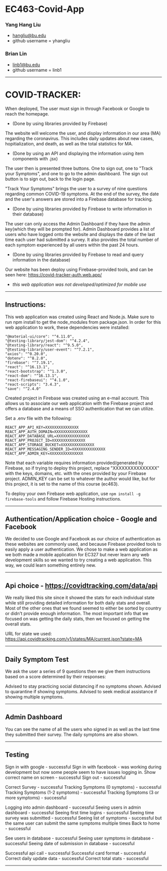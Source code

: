 # EC463-Covid-App

### Yang Hang Liu 
 - hangliu@bu.edu
 - github username = yhangliu

### Brian Lin
 - linb1@bu.edu
 - github username = linb1

----------------------------------------------------------------------
# COVID-TRACKER:

When deployed, The user must sign in through Facebook or Google to reach the homepage. 
 - (Done by using libraries provided by Firebase)

The website will welcome the user, and display information in our area (MA) regarding the coronavirus. This includes daily updates about new cases, hopitialization, and death, as well as the total statistics for MA. 
 - (Done by using an API and displaying the information using item components with .jsx)

The user then is presented three buttons. One to sign out, one to "Track your Symptoms", and one to go to the admin dashboard. The sign out button is to sign out, back to the login page.

"Track Your Symptoms" brings the user to a survey of nine questions regarding common COVID-19 symptoms. At the end of the survey, the date and the user's answers are stored into a Firebase database for tracking. 
 - (Done by using libraries provided by Firebase to write information in their database)

The user can only access the Admin Dashboard if they have the admin key(which they will be prompted for). Admin Dashboard provides a list of users who have logged onto the website and displays the date of the last time each user had submitted a survey. It also provides the total number of each symptom experienced by all users within the past 24 hours.
 - (Done by using libraries provided by Firebase to read and query information in the database)

Our website has been deploy using Firebase-provided tools, and can be seen here: https://covid-tracker-auth.web.app/
 - *this web application was not developed/optimized for mobile use*

----------------------------------------------------------------------


## Instructions:
This web application was created using React and Node.js.
Make sure to run npm install to get the node_modules from package.json.
In order for this web application to work, these dependencies were installed:

    "@material-ui/core": "^4.11.0",
    "@testing-library/jest-dom": "^4.2.4",
    "@testing-library/react": "^9.5.0",
    "@testing-library/user-event": "^7.2.1",
    "axios": "^0.20.0",
    "dotenv": "^8.2.0",
    "firebase": "^7.19.1",
    "react": "^16.13.1",
    "react-bootstrap": "^1.3.0",
    "react-dom": "^16.13.1",
    "react-firebaseui": "^4.1.0",
    "react-scripts": "3.4.3",
    "save": "^2.4.0"
    
Created project in Firebase was created using an e-mail account. This allows us to associate our web application with the Firebase project and offers a database and a means of SSO authentication that we can utilize. 

Set a .env file with the following:

    REACT_APP_API_KEY=XXXXXXXXXXXXXXX
    REACT_APP_AUTH_DOMAIN=XXXXXXXXXXXXXXX
    REACT_APP_DATABASE_URL=XXXXXXXXXXXXXXX
    REACT_APP_PROJECT_ID=XXXXXXXXXXXXXXX
    REACT_APP_STORAGE_BUCKET=XXXXXXXXXXXXXXX
    REACT_APP_MESSAGING_SENDER_ID=XXXXXXXXXXXXXXX
    REACT_APP_ADMIN_KEY=XXXXXXXXXXXXXXX

Note that each variable requires information provided/generated by Firebase, so if trying to deploy this project, replace "XXXXXXXXXXXXXXX" with the keys, domains, etc. with the ones provided by your Firebase project. ADMIN_KEY can be set to whatever the author would like, but for this project, it is set to the name of this course (ec463).

To deploy your own Firebase web application, use `npm install -g firebase-tools` and follow Firebase Hosting instructions.

----------------------------------------------------------------------


## Authentication/Application choice - Google and Facebook

We decided to use Google and Facebook as our choice of authentication as these websites are commonly used, and because Firebase provided tools to easily apply a user authentication.
We chose to make a web application as we both made a mobile application for EC327 but never learn any web development skills so we wanted to try creating a web application. This way, we could learn something entirely new.

----------------------------------------------------------------------


## Api choice - https://covidtracking.com/data/api

We really liked this site since it showed the stats for each individual state while still providing detailed information for both daily stats and overall. Most of the other ones that we found seemed to either be sorted by country or didn't provide enough information.
The most important info that we focused on was getting the daily stats, then we focused on getting the overall stats.

URL for state we used: https://api.covidtracking.com/v1/states/MA/current.json?state=MA

----------------------------------------------------------------------


## Daily Symptom Test

We ask the user a series of 9 questions then we give them instructions based on a score determined by their responses:

Advised to stay practicing social distancing if no symptoms shown.
Advised to quarantine if showing symptoms.
Advised to seek medical assistance if showing multiple symptoms.

----------------------------------------------------------------------

## Admin Dashboard

You can see the name of all the users who signed in as well as the last time they submitted their survey. The daily symptoms are also shown.

----------------------------------------------------------------------

## Testing

Sign in with google - successful
Sign in with facebook - was working during development but now some people seem to have issues logging in.
Show correct name on screen - successful
Sign out - successful

Correct Survey - successful
Tracking Symptoms (0 symptoms) - successful
Tracking Symptoms (1-2 symptoms) - successful
Tracking Symptoms (3 or more symptoms) - successful

Logging into admin dashboard - successful
Seeing users in admin dashboard - successful
Seeing first time logins - successful
Seeing time survey was submitted - successful
Seeing list of symptoms - successful but the same user can submit the same symptoms multiple times
Back to home - successful

See users in database - successful
Seeing user symptoms in database - successful
Seeing date of submission in database - successful

Successful api call - successful
Successful card format - successful
Correct daily update data - successful
Correct total stats - successful



----------------------------------------------------------------------
